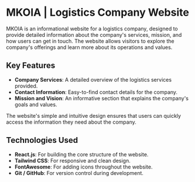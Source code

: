# MKOIA | Logistics Company Website

MKOIA is an informational website for a logistics company, designed to provide detailed information about the company's services, mission, and how users can get in touch. The website allows visitors to explore the company's offerings and learn more about its operations and values.

## Key Features
- **Company Services**: A detailed overview of the logistics services provided.
- **Contact Information**: Easy-to-find contact details for the company.
- **Mission and Vision**: An informative section that explains the company's goals and values.
  
The website's simple and intuitive design ensures that users can quickly access the information they need about the company.

## Technologies Used
- **React.js**: For building the core structure of the website.
- **Tailwind CSS**: For responsive and clean design.
- **FontAwesome**: For adding icons throughout the website.
- **Git / GitHub**: For version control during development.


